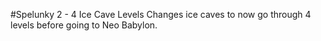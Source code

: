 #Spelunky 2 - 4 Ice Cave Levels
Changes ice caves to now go through 4 levels before going to Neo Babylon.